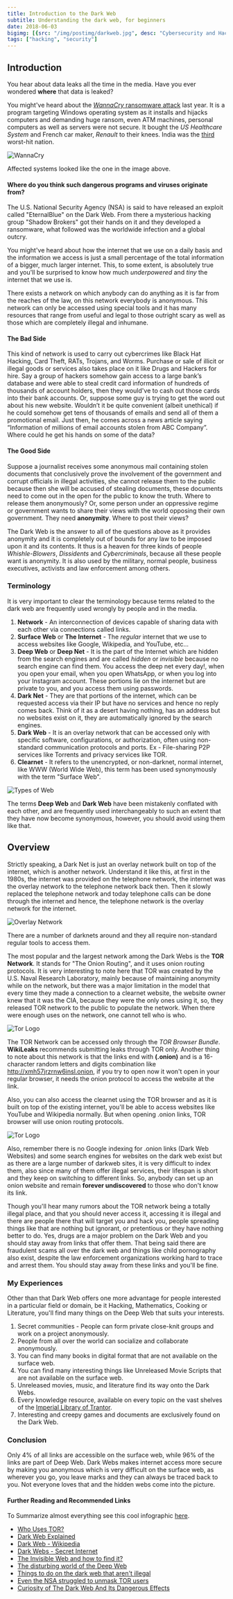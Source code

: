 ```yaml
---
title: Introduction to the Dark Web 
subtitle: Understanding the dark web, for beginners
date: 2018-06-03
bigimg: [{src: "/img/postimg/darkweb.jpg", desc: "Cybersecurity and Hacking"}]
tags: ["hacking", "security"]
---
```

## Introduction
You hear about data leaks all the time in the media. Have you ever wondered **where** that data is leaked?

You might've heard about the [_WannaCry_ ransomware attack](https://en.wikipedia.org/wiki/WannaCry_ransomware_attack/) last year. It is a program targeting Windows operating system as it installs and hijacks computers and demanding huge ransom, even ATM machines, personal computers as well as servers were not secure. It bought the _US Healthcare System_ and French car maker, _Renault_ to their knees. India was the [third](https://economictimes.indiatimes.com/tech/internet/india-third-worst-hit-nation-by-ransomware-wannacry-over-40000-computers-affected/articleshow/58707260.cms) worst-hit nation.

![WannaCry](/img/wannacry.png)

Affected systems looked like the one in the image above.


#### Where do you think such dangerous programs and viruses originate from?
 
The U.S. National Security Agency (NSA) is said to have released an exploit called "EternalBlue" on the Dark Web. From there a mysterious hacking group "Shadow Brokers" got their hands on it and they developed a ransomware, what followed was the worldwide infection and a global outcry.


You might've heard about how the internet that we use on a daily basis and the information we access is just a small percentage of the total information of a bigger, much larger internet. This, to some extent, is absolutely true and you'll be surprised to know how much _underpowered_ and _tiny_ the internet that we use is.

There exists a network on which anybody can do anything as it is far from the reaches of the law, on this network everybody is anonymous. This network can only be accessed using special tools and it has many resources that range from useful and legal to those outright scary as well as those which are completely illegal and inhumane.

#### The Bad Side
This kind of network is used to carry out cybercrimes like Black Hat Hacking, Card Theft, RATs, Trojans, and Worms. Purchase or sale of illicit or illegal goods or services also takes place on it like Drugs and Hackers for hire. 
Say a group of hackers somehow gain access to a large bank’s database and were able to steal credit card information of hundreds of thousands of account holders, then they would've to cash out those cards into their bank accounts.
Or, suppose some guy is trying to get the word out about his new website. Wouldn’t it be quite convenient (albeit unethical) if he could somehow get tens of thousands of emails and send all of them a promotional email. Just then, he comes across a news article saying “Information of millions of email accounts stolen from ABC Company”.  Where could he get his hands on some of the data?

#### The Good Side
Suppose a journalist receives some anonymous mail containing stolen documents that conclusively prove the involvement of the government and corrupt officials in illegal activities, she cannot release them to the public because then she will be accused of stealing documents, these documents need to come out in the open for the public to know the truth. Where to release them anonymously?
Or, some person under an oppressive regime or government wants to share their views with the world opposing their own government. They need **anonymity**. Where to post their views?

The Dark Web is the answer to all of the questions above as it provides anonymity and it is completely out of bounds for any law to be imposed upon it and its contents. It thus is a heaven for three kinds of people _Whishle-Blowers_, _Dissidents_ and _Cybercriminals_, because all these people want is anonymity. It is also used by the military, normal people, business executives, activists and law enforcement among others.


### Terminology
It is very important to clear the terminology because terms related to the dark web are frequently used wrongly by people and in the media.

1. **Network** - An interconnection of devices capable of sharing data with each other via connections called links.
2. **Surface Web** or **The Internet** - The _regular_ internet that we use to access websites like Google, Wikipedia, and YouTube, etc...
3. **Deep Web** or **Deep Net** - It is the part of the Internet which are hidden from the search engines and are called _hidden_ or _invisible_ because no search engine can find them. You access the deep net every day!, when you open your email, when you open WhatsApp, or when you log into your Instagram account. These portions lie on the internet but are private to you, and you access them using passwords.
4. **Dark Net** - They are that portions of the internet, which can be requested access via their IP but have no services and hence no reply comes back. Think of it as a desert having nothing, has an address but no websites exist on it, they are automatically ignored by the search engines.
5. **Dark Web** - It is an overlay network that can be accessed only with specific software, configurations, or authorization, often using non-standard communication protocols and ports. Ex - File-sharing P2P services like Torrents and privacy services like TOR.
6. **Clearnet** - It refers to the unencrypted, or non-darknet, normal internet, like WWW (World Wide Web), this term has been used synonymously with the term "Surface Web".

![Types of Web](/img/typesofweb.png)

The terms **Deep Web** and **Dark Web** have been mistakenly conflated with each other, and are frequently used interchangeably to such an extent that they have now become synonymous, however, you should avoid using them like that.



## Overview
Strictly speaking, a Dark Net is just an overlay network built on top of the internet, which is another network.
Understand it like this, at first in the 1980s, the internet was provided on the telephone network, the internet was the overlay network to the telephone network back then. Then it slowly replaced the telephone network and today telephone calls can be done through the internet and hence, the telephone network is the overlay network for the internet.

![Overlay Network](/img/overlay_network.JPG)

There are a number of darknets around and they all require non-standard regular tools to access them. 

The most popular and the largest network among the Dark Webs is the **TOR Network**. It stands for "The Onion Routing", and it uses onion routing protocols. It is very interesting to note here that TOR was created by the U.S. Naval Research Laboratory, mainly because of maintaining anonymity while on the network, but there was a major limitation in the model that every time they made a connection to a clearnet website, the website owner knew that it was the CIA, because they were the only ones using it, so, they released TOR network to the public to populate the network. When there were enough uses on the network, one cannot tell who is who.

![Tor Logo](/img/torlogo.png)

The TOR Network can be accessed only through the _TOR Browser Bundle_. **WikiLeaks** recommends submitting leaks through TOR only.
Another thing to note about this network is that the links end with **(.onion)** and is a 16-character random letters and digits combination like http://xmh57jrzrnw6insl.onion, if you try to open now it won't open in your regular browser, it needs the onion protocol to access the website at the link.

Also, you can also access the clearnet using the TOR browser and as it is built on top of the existing internet, you'll be able to access websites like YouTube and Wikipedia normally. But when opening .onion links, TOR browser will use onion routing protocols.

![Tor Logo](/img/howtorworks.png)

Also, remember there is no Google indexing for .onion links (Dark Web Websites) and some search engines for websites on the dark web exist but as there are a large number of darkweb sites, it is very difficult to index them, also since many of them offer illegal services, their lifespan is short and they keep on switching to different links. So, anybody can set up an onion website and remain **forever undiscovered** to those who don't know its link.

Though you'll hear many rumors about the TOR network being a totally illegal place, and that you should never access it, accessing it is illegal and there are people there that will target you and hack you, people spreading things like that are nothing but ignorant, or pretentious or they have nothing better to do. Yes, drugs are a major problem on the Dark Web and you should stay away from links that offer them. That being said there are fraudulent scams all over the dark web and things like child pornography also exist, despite the law enforcement organizations working hard to trace and arrest them. You should stay away from these links and you'll be fine.

### My Experiences
Other than that Dark Web offers one more advantage for people interested in a particular field or domain, be it Hacking, Mathematics, Cooking or Literature, you'll find many things on the Deep Web that suits your interests.

1. Secret communities - People can form private close-knit groups and work on a project anonymously. 
2. People from all over the world can socialize and collaborate anonymously.
3. You can find many books in digital format that are not available on the surface web.
4. You can find many interesting things like Unreleased Movie Scripts that are not available on the surface web.
5. Unreleased movies, music, and literature find its way onto the Dark Webs.
6. Every knowledge resource, available on every topic on the vast shelves of the [Imperial Library of Trantor](https://xfmro77i3lixucja.onion.to/).
7. Interesting and creepy games and documents are exclusively found on the Dark Web.


### Conclusion
Only 4% of all links are accessible on the surface web, while 96% of the links are part of Deep Web. Dark Webs makes internet access more secure by making you anonymous which is very difficult on the surface web, as wherever you go, you leave marks and they can always be traced back to you. Not everyone loves that and the hidden webs come into the picture. 

#### Further Reading and Recommended Links
To Summarize almost everything see this cool infographic [here](https://www.whoishostingthis.com/blog/2017/03/07/tor-deep-web/).

* [Who Uses TOR?](https://www.torproject.org/about/torusers.html.en)
* [Dark Web Explained](https://www.vox.com/2014/12/31/7470965/dark-web-explained)
* [Dark Web - Wikipedia](https://en.wikipedia.org/wiki/Dark_web)
* [Dark Webs - Secret Internet](https://www.businessinsider.in/Theres-A-Secret-Internet-For-Drug-Dealers-Assassins-And-Pedophiles/articleshow/21289718.cms)
* [The Invisible Web and how to find it?](https://www.lifewire.com/invisible-web-how-to-find-it-3482490)
* [The disturbing world of the Deep Web](http://www.dailymail.co.uk/news/article-2454735/The-disturbing-world-Deep-Web-contract-killers-drug-dealers-ply-trade-internet.html)
* [Things to do on the dark web that aren't illegal](https://lifehacker.com/things-you-can-do-on-the-dark-web-that-arent-illegal-1819790298) 
* [Even the NSA struggled to unmask TOR users](https://www.theverge.com/2014/12/28/7458159/encryption-standards-the-nsa-cant-crack-pgp-tor-otr-snowden)
* [Curiosity of The Dark Web And Its Dangerous Effects](https://www.tripwire.com/state-of-security/security-awareness/curiosity-dark-web-dangerous-effects/)